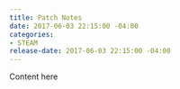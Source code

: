 ```yaml
---
title: Patch Notes
date: 2017-06-03 22:15:00 -04:00
categories:
- STEAM
release-date: 2017-06-03 22:15:00 -04:00
---
```


Content here